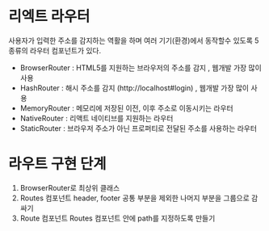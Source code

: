 # 리엑트 라우터 

사용자가 입력한 주소를 감지하는 역활을 하며
여러 기기(환경)에서 동작할수 있도록 5종류의 라우터 컴포넌트가 있다.
- BrowserRouter : HTML5를 지원하는 브라우저의 주소를 감지 , 웹개발 가장 많이 사용
- HashRouter : 해시 주소를 감지 (http://localhost#login) , 웹개발 가장 많이 사용
- MemoryRouter : 메모리에 저장된 이전, 이후 주소로 이동시키는 라우터
- NativeRouter : 리액트 네이티브를 지원하는 라우터
- StaticRouter : 브라우저 주소가 아닌 프로퍼티로 전달된 주소를 사용하는 라우터

# 라우트 구현 단계 

1. BrowserRouter로 최상위 클래스 
2. Routes 컴포넌트
   header, footer 공통 부분을 제외한 나머지 부분을 그룹으로 감싸기 
3. Route 컴포넌트 
   Routes 컴포넌트 안에 path를 지정하도록 만들기
   